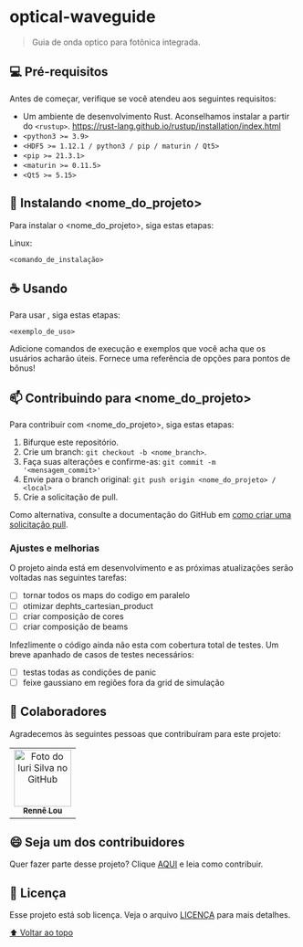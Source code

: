 # optical-waveguide

<!---Esses são exemplos. Veja https://shields.io para outras pessoas ou para personalizar este conjunto de escudos. Você pode querer incluir dependências, status do projeto e informações de licença aqui--->

> Guia de onda optico para fotônica integrada.

## 💻 Pré-requisitos

Antes de começar, verifique se você atendeu aos seguintes requisitos:
<!---Estes são apenas requisitos de exemplo. Adicionar, duplicar ou remover conforme necessário--->
* Um ambiente de desenvolvimento Rust. Aconselhamos instalar a partir do `<rustup>`. https://rust-lang.github.io/rustup/installation/index.html
* `<python3 >= 3.9>`
* `<HDF5 >= 1.12.1 / python3 / pip / maturin / Qt5>`
* `<pip >= 21.3.1>`
* `<maturin >= 0.11.5>`
* `<Qt5 >= 5.15>`

## 🚀 Instalando <nome_do_projeto>

Para instalar o <nome_do_projeto>, siga estas etapas:

Linux:
```
<comando_de_instalação>
```

## ☕ Usando <optical-waveguide>

Para usar <optical-waveguide>, siga estas etapas:

```
<exemplo_de_uso>
```

Adicione comandos de execução e exemplos que você acha que os usuários acharão úteis. Fornece uma referência de opções para pontos de bônus!

## 📫 Contribuindo para <nome_do_projeto>
<!---Se o seu README for longo ou se você tiver algum processo ou etapas específicas que deseja que os contribuidores sigam, considere a criação de um arquivo CONTRIBUTING.md separado--->
Para contribuir com <nome_do_projeto>, siga estas etapas:

1. Bifurque este repositório.
2. Crie um branch: `git checkout -b <nome_branch>`.
3. Faça suas alterações e confirme-as: `git commit -m '<mensagem_commit>'`
4. Envie para o branch original: `git push origin <nome_do_projeto> / <local>`
5. Crie a solicitação de pull.

Como alternativa, consulte a documentação do GitHub em [como criar uma solicitação pull](https://help.github.com/en/github/collaborating-with-issues-and-pull-requests/creating-a-pull-request).

### Ajustes e melhorias

O projeto ainda está em desenvolvimento e as próximas atualizações serão voltadas nas seguintes tarefas:

- [ ] tornar todos os maps do codigo em paralelo
- [ ] otimizar dephts_cartesian_product
- [ ] criar composição de cores
- [ ] criar composição de beams

Infezlimente o código ainda não esta com cobertura total de testes. Um breve apanhado de casos de testes necessários:

- [ ] testas todas as condições de panic
- [ ] feixe gaussiano em regiões fora da grid de simulação

## 🤝 Colaboradores

Agradecemos às seguintes pessoas que contribuíram para este projeto:

<table>
  <tr>
    <td align="center">
      <a href="#">
        <img src="https://avatars3.githubusercontent.com/u/31936044" width="100px;" alt="Foto do Iuri Silva no GitHub"/><br>
        <sub>
          <b>Rennê Lou</b>
        </sub>
      </a>
    </td>
  </tr>
</table>


## 😄 Seja um dos contribuidores<br>

Quer fazer parte desse projeto? Clique [AQUI](CONTRIBUTING.md) e leia como contribuir.

## 📝 Licença

Esse projeto está sob licença. Veja o arquivo [LICENÇA](LICENSE.md) para mais detalhes.

[⬆ Voltar ao topo](#optical-waveguide)<br>

